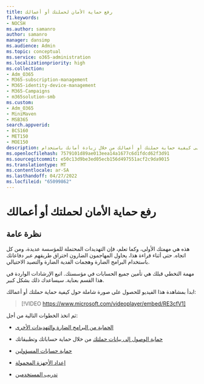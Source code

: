 ```yaml
---
title: رفع حماية الأمان لحملتك أو أعمالك
f1.keywords:
- NOCSH
ms.author: samanro
author: samanro
manager: dansimp
ms.audience: Admin
ms.topic: conceptual
ms.service: o365-administration
ms.localizationpriority: high
ms.collection:
- Adm_O365
- M365-subscription-management
- M365-identity-device-management
- M365-Campaigns
- m365solution-smb
ms.custom:
- Adm_O365
- MiniMaven
- MSB365
search.appverid:
- BCS160
- MET150
- MOE150
description: تعرف على كيفية حماية حملتك أو أعمالك من خلال زيادة أمانك باستخدام Microsoft 365.
ms.openlocfilehash: 7579101d89ae013eea14a1677c6d1fdcd62f3d91
ms.sourcegitcommit: e50c13d9be3ed05ecb156d497551acf2c9da9015
ms.translationtype: MT
ms.contentlocale: ar-SA
ms.lasthandoff: 04/27/2022
ms.locfileid: "65099862"
---
```

# <a name="bump-up-security-protection-for-your-campaign-or-business"></a>رفع حماية الأمان لحملتك أو أعمالك


## <a name="overview"></a>نظرة عامة 

هذه هي مهمتك الأولى، وكما تعلم، فإن التهديدات المحتملة للمؤسسة عديدة، ومن كل اتجاه. حتى أثناء قراءة هذا، يحاول المهاجمون الضارون اختراق طريقهم عبر دفاعاتك باستخدام البرامج الضارة وهجمات الفدية الضارة والتصيد الاحتيالي.

مهمة التخطي قبلك هي تأمين جميع الحسابات في مؤسستك. اتبع الإرشادات الواردة في هذا القسم بعناية. سيساعدك ذلك بشكل كبير.

ابدأ بمشاهدة هذا الفيديو للحصول على صورة شاملة حول كيفية حماية حملتك أو أعمالك:


> [!VIDEO https://www.microsoft.com/videoplayer/embed/RE3cfV1]  


ثم اتخذ الخطوات التالية من أجل:

- [الحماية من البرامج الضارة والتهديدات الأخرى](m365bp-increase-protection.md)

- [حماية الوصول إلى بيانات حملتك](m365bp-conditional-access.md) من خلال حماية حساباتك وتطبيقاتك

- [حماية حسابات المسؤولين](m365bp-protect-admin-accounts.md)

- [إعداد الأجهزة المحمولة](../business/set-up-mobile-devices.md)

- [تدريب المستخدمين](m365-campaigns-users.md)
